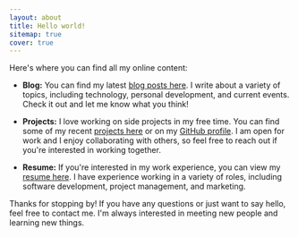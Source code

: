 ```yaml
---
layout: about
title: Hello world!
sitemap: true
cover: true
---
```


<!--author-->

Here's where you can find all my online content:

- **Blog:** You can find my latest [blog posts here](/blog). I write about a variety of topics, including technology, personal development, and current events. Check it out and let me know what you think!

- **Projects:** I love working on side projects in my free time. You can find some of my recent [projects here](/projects) or on my [GitHub profile](https://github.com/cornelg7). I am open for work and I enjoy collaborating with others, so feel free to reach out if you're interested in working together.

- **Resume:** If you're interested in my work experience, you can view my [resume here](/resume). I have experience working in a variety of roles, including software development, project management, and marketing.

Thanks for stopping by! If you have any questions or just want to say hello, feel free to contact me. I'm always interested in meeting new people and learning new things.
